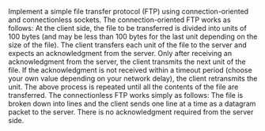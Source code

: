 Implement a simple file transfer protocol (FTP) using connection-oriented and connectionless
sockets. The connection-oriented FTP works as follows: At the client side, the file to be
transferred is divided into units of 100 bytes (and may be less than 100 bytes for the last unit
depending on the size of the file). The client transfers each unit of the file to the server and
expects an acknowledgment from the server. Only after receiving an acknowledgment from
the server, the client transmits the next unit of the file. If the acknowledgment is not received
within a timeout period (choose your own value depending on your network delay), the client
retransmits the unit. The above process is repeated until all the contents of the file are
transferred. The connectionless FTP works simply as follows: The file is broken down into
lines and the client sends one line at a time as a datagram packet to the server. There is no
acknowledgment required from the server side.

